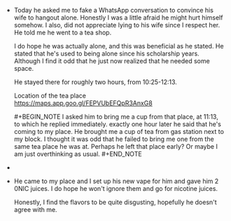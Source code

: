 - Today he asked me to fake a WhatsApp conversation to convince his wife to hangout alone. Honestly I was a little afraid he might hurt himself somehow. I also, did not appreciate lying to his wife since I respect her. He told me he went to a tea shop.
  
  I do hope he was actually alone, and this was beneficial as he stated. He stated that he's used to being alone since his scholarship years. Although I find it odd that he just now realized that he needed some space.
  
  He stayed there for roughly two hours, from 10:25-12:13.
  
  Location of the tea place
  https://maps.app.goo.gl/FEPVUbEFQpR3AnxG8
  
  #+BEGIN_NOTE
  I asked him to bring me a cup from that place, at 11:13, to which he replied immediately. exactly one hour later he said that he's coming to my place. He brought me a cup of tea from gas station next to my block. I thought it was odd that he failed to bring me one from the same tea place he was at. Perhaps he left that place early? Or maybe I am just overthinking as usual.
  #+END_NOTE
-
- He came to my place and I set up his new vape for him and gave him 2 0NIC juices. I do hope he won't ignore them and go for nicotine juices. 
  
  Honestly, I find the flavors to be quite disgusting, hopefully he doesn't agree with me.